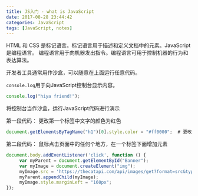 ```yaml
---
title: JS入门 - what is JavaScript
date: 2017-08-28 23:44:42
categories: JavaScript
tags: [JavaScript, notes]
---
```


HTML 和 CSS 是标记语言。标记语言用于描述和定义文档中的元素。JavaScript 是编程语言。
编程语言用于向机器发出指令。编程语言可用于控制机器的行为和表达算法。

开发者工具通常用作沙盒，可以随意在上面运行任意代码。

<!--more-->

`console.log`用于向JavaScript控制台显示内容。

```JavaScript
console.log("hiya friend!");
```

将控制台当作沙盒，运行JavaScript代码进行演示

第一段代码： 更改第一个标签中文字的颜色为红色

```JavaScript
document.getElementsByTagName("h1")[0].style.color = "#ff0000";  # 更改h1标签中文字的颜色为红色
```

第二段代码： 鼠标点击页面中的任何个地方，在一个标签下面增加元素

```JavaScript
document.body.addEventListener('click', function () {
     var myParent = document.getElementById("Banner");
     var myImage = document.createElement("img");
     myImage.src = 'https://thecatapi.com/api/images/get?format=src&type=gif';
     myParent.appendChild(myImage);
     myImage.style.marginLeft = "160px";
});
```
